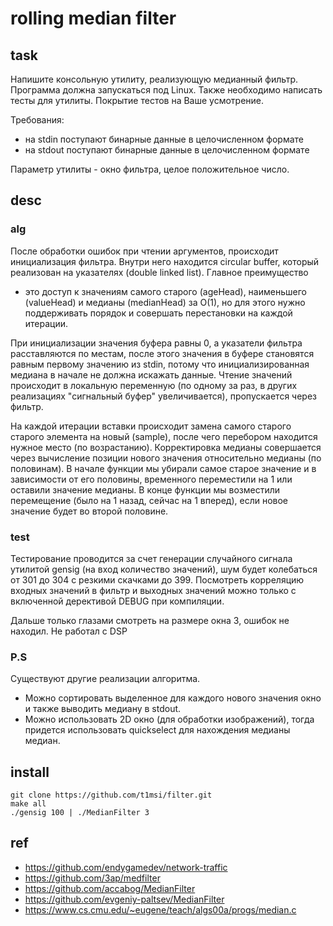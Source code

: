 # rolling median filter

## task
Напишите консольную утилиту, реализующую медианный фильтр. Программа должна запускаться под Linux. Также необходимо написать тесты для утилиты. Покрытие тестов на Ваше усмотрение.

Требования:
- на stdin поступают бинарные данные в целочисленном формате
- на stdout поступают бинарные данные в целочисленном формате

Параметр утилиты - окно фильтра, целое положительное число.

## desc

### alg
После обработки ошибок при чтении аргументов, происходит инициализация фильтра. Внутри него
находится circular buffer, который реализован на указателях (double linked list). Главное преимущество
- это доступ к значениям самого старого (ageHead), наименьшего (valueHead) и медианы (medianHead)
за O(1), но для этого нужно поддерживать порядок и совершать перестановки на каждой итерации.

При инициализации значения буфера равны 0, а указатели фильтра расставляются по местам, после этого
значения в буфере становятся равным первому значению из stdin, потому что инициализированная медиана в начале не должна
искажать данные. Чтение значений происходит в локальную переменную (по одному за раз, в других реализациях "сигнальный буфер" увеличивается),
пропускается через фильтр.

На каждой итерации вставки происходит замена самого старого старого элемента на новый (sample), после чего перебором
находится нужное место (по возрастанию).
Корректировка медианы совершается через вычисление позиции нового значения относительно медианы (по половинам).
В начале функции мы убирали самое старое значение и в зависимости от его половины, временного переместили на 1 или оставили значение медианы.
В конце функции мы возместили перемещение (было на 1 назад, сейчас на 1 вперед), если новое значение будет во второй половине.

### test

Тестирование проводится за счет генерации случайного сигнала утилитой gensig (на вход количество значений), шум будет
колебаться от 301 до 304 с резкими скачками до 399. Посмотреть корреляцию входных значений в фильтр и выходных значений можно только
с включенной дерективой DEBUG при компиляции.

Дальше только глазами смотреть на размере окна 3, ошибок не находил. Не работал с DSP

### P.S
Существуют другие реализации алгоритма.
- Можно сортировать выделенное для
каждого нового значения окно и также выводить медиану в stdout. 
- Можно использовать 2D окно (для обработки изображений), тогда придется
использовать quickselect для нахождения медианы медиан.

## install

```
git clone https://github.com/t1msi/filter.git
make all
./gensig 100 | ./MedianFilter 3

```

## ref
- https://github.com/endygamedev/network-traffic
- https://github.com/3ap/medfilter
- https://github.com/accabog/MedianFilter
- https://github.com/evgeniy-paltsev/MedianFilter
- https://www.cs.cmu.edu/~eugene/teach/algs00a/progs/median.c
